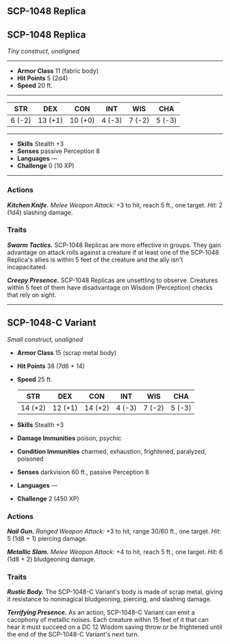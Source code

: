 ## SCP-1048 Replica

## SCP-1048 Replica

_Tiny construct, unaligned_

---

- **Armor Class** 11 (fabric body)
- **Hit Points** 5 (2d4)
- **Speed** 20 ft.

---

|  STR   |   DEX   |   CON   |  INT   |  WIS   |  CHA   |
| :----: | :-----: | :-----: | :----: | :----: | :----: |
| 6 (-2) | 13 (+1) | 10 (+0) | 4 (-3) | 7 (-2) | 5 (-3) |

---

- **Skills** Stealth +3
- **Senses** passive Perception 8
- **Languages** —
- **Challenge** 0 (10 XP)

---

### Actions

**_Kitchen Knife._** _Melee Weapon Attack:_ +3 to hit, reach 5 ft., one target. _Hit:_ 2 (1d4) slashing damage.

### Traits

**_Swarm Tactics._** SCP-1048 Replicas are more effective in groups. They gain advantage on attack rolls against a creature if at least one of the SCP-1048 Replica's allies is within 5 feet of the creature and the ally isn't incapacitated.

**_Creepy Presence._** SCP-1048 Replicas are unsettling to observe. Creatures within 5 feet of them have disadvantage on Wisdom (Perception) checks that rely on sight.

---

## SCP-1048-C Variant

_Small construct, unaligned_

- **Armor Class** 15 (scrap metal body)
- **Hit Points** 38 (7d6 + 14)
- **Speed** 25 ft.

  |   STR   |   DEX   |   CON   |  INT   |  WIS   |  CHA   |
  | :-----: | :-----: | :-----: | :----: | :----: | :----: |
  | 14 (+2) | 12 (+1) | 14 (+2) | 4 (-3) | 7 (-2) | 5 (-3) |

- **Skills** Stealth +3
- **Damage Immunities** poison, psychic
- **Condition Immunities** charmed, exhaustion, frightened, paralyzed, poisoned
- **Senses** darkvision 60 ft., passive Perception 8
- **Languages** —
- **Challenge** 2 (450 XP)

### Actions

**_Nail Gun._** _Ranged Weapon Attack:_ +3 to hit, range 30/60 ft., one target. _Hit:_ 5 (1d8 + 1) piercing damage.

**_Metallic Slam._** _Melee Weapon Attack:_ +4 to hit, reach 5 ft., one target. _Hit:_ 6 (1d8 + 2) bludgeoning damage.

### Traits

**_Rustic Body._** The SCP-1048-C Variant's body is made of scrap metal, giving it resistance to nonmagical bludgeoning, piercing, and slashing damage.

**_Terrifying Presence._** As an action, SCP-1048-C Variant can emit a cacophony of metallic noises. Each creature within 15 feet of it that can hear it must succeed on a DC 12 Wisdom saving throw or be frightened until the end of the SCP-1048-C Variant's next turn.
